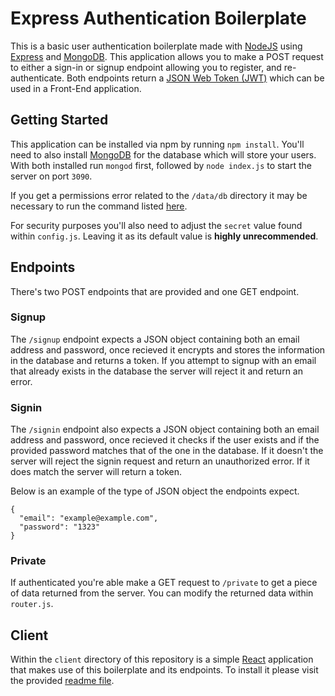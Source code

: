 # Express Authentication Boilerplate
This is a basic user authentication boilerplate made with [NodeJS](https://nodejs.org/en/) using [Express](https://expressjs.com/) and [MongoDB](https://www.mongodb.com/). This application allows you to make a POST request to either a sign-in or signup endpoint allowing you to register, and re-authenticate. Both endpoints return a [JSON Web Token (JWT)](https://jwt.io/) which can be used in a Front-End application.

## Getting Started
This application can be installed via npm by running `npm install`. You'll need to also install [MongoDB](https://www.mongodb.com/) for the database which will store your users. With both installed run `mongod` first, followed by `node index.js` to start the server on port `3090`.

If you get a permissions error related to the `/data/db` directory it may be necessary to run the command listed [here](data/db/README.md).

For security purposes you'll also need to adjust the `secret` value found within `config.js`. Leaving it as its default value is **highly unrecommended**.

## Endpoints
There's two POST endpoints that are provided and one GET endpoint.

### Signup
The  `/signup` endpoint expects a JSON object containing both an email address and password, once recieved it encrypts and stores the information in the database and returns a token. If you attempt to signup with an email that already exists in the database the server will reject it and return an error.

### Signin
The `/signin` endpoint also expects a JSON object containing both an email address and password, once recieved it checks if the user exists and if the provided password matches that of the one in the database. If it doesn't the server will reject the signin request and return an unauthorized error. If it does match the server will return a token.

Below is an example of the type of JSON object the endpoints expect.

```
{
  "email": "example@example.com",
  "password": "1323"
}
```

### Private
If authenticated you're able make a GET request to `/private` to get a piece of data returned from the server. You can modify the returned data within `router.js`.

## Client
Within the `client` directory of this repository is a simple [React](https://reactjs.org/) application that makes use of this boilerplate and its endpoints. To install it please visit the provided [readme file](client/README.md).

